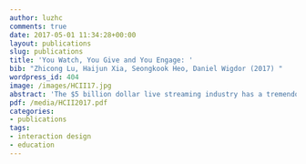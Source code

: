 ```yaml
---
author: luzhc
comments: true
date: 2017-05-01 11:34:28+00:00
layout: publications
slug: publications
title: 'You Watch, You Give and You Engage: '
bib: "Zhicong Lu, Haijun Xia, Seongkook Heo, Daniel Wigdor (2017) "
wordpress_id: 404
image: /images/HCII17.jpg
abstract: 'The $5 billion dollar live streaming industry has a tremendous impact on the social behaviours of internet users in China. However, despite early appearance of the technology in the North America, live streaming has yet to reach the level it has in China. Using observations from the rise and proliferation of live streaming services in China, we identify some culture and social insights about the phenomenon as well as some lessons that we can apply to North America.'
pdf: /media/HCII2017.pdf
categories:
- publications
tags:
- interaction design
- education
---
```

